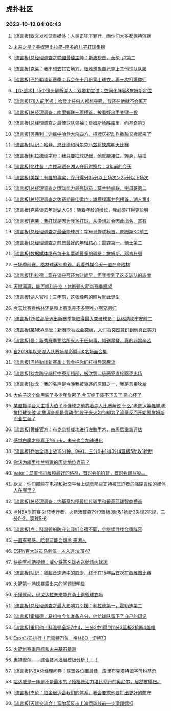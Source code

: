 ## 虎扑社区 
### 2023-10-12 04:06:43

1. [[流言板]欧文发推谴责媒体：人类正犯下罪行，而你们大多都保持沉默](https://bbs.hupu.com/62437382.html)

2. [未来之星？美媒晒出拉简-隆多的儿子打球集锦](https://bbs.hupu.com/62436297.html)

3. [[流言板]总经理调查之联盟最佳主帅：斯波榜首，泰伦-卢第二](https://bbs.hupu.com/62434537.html)

4. [[流言板]克莱：我不想去其它地方，很难想象自己穿上其他球队队服](https://bbs.hupu.com/62436994.html)

5. [[流言板]巴特勒谈新赛季：我会在十月份穿上球衣，再一次打爆你们](https://bbs.hupu.com/62436624.html)

6. [【G-战术】15个镜头解析湖人：双塔初尝试；空间化阵容&詹姆斯定位](https://bbs.hupu.com/62433214.html)

7. [[流言板]76人前老板：哈登比任何人都想夺冠，我还在他就不会离开](https://bbs.hupu.com/62437224.html)

8. [[流言板]总经理调查：库里蝉联三项榜首，被看好出手关键一投](https://bbs.hupu.com/62433187.html)

9. [[流言板]总经理调查之最佳球队领袖：詹姆斯险胜库里，约基奇第3](https://bbs.hupu.com/62433041.html)

10. [[流言板]贝弗利：训练中哈登大杀四方，招牌庆祝动作撒盐又撒起来了](https://bbs.hupu.com/62436921.html)

11. [[流言板]队记：哈登、恩比德和科尔克马兹将缺席明天比赛](https://bbs.hupu.com/62436432.html)

12. [[流言板]利拉德谈字母：我只要把球扔起，他就能接住，转身，隔扣](https://bbs.hupu.com/62436801.html)

13. [[流言板]忆往昔！库兹马晒在湖人夺冠时照片：3年前的今天](https://bbs.hupu.com/62437334.html)

14. [[流言板]美媒：有趣的事实，乔丹得分35分以上场次＞25分以下场次](https://bbs.hupu.com/62437407.html)

15. [[流言板]总经理调查之运动能力最强球员：莫兰特蝉联，字母哥第二](https://bbs.hupu.com/62434153.html)

16. [[流言板]总经理调查之休赛期最佳运作：雄鹿绿军并列榜首，湖人第4](https://bbs.hupu.com/62432240.html)

17. [[流言板]克莱谈去年对湖人G6：随着年龄的增长，我必须打得更聪明](https://bbs.hupu.com/62436660.html)

18. [[流言板]克莱：我打球是因为我爸打球，从没想过会因此出名、富有](https://bbs.hupu.com/62436644.html)

19. [[流言板]总经理调查之最全能球员：字母哥蝉联榜首，詹姆斯KD前三](https://bbs.hupu.com/62433107.html)

20. [[流言板]总经理调查之前景最好的年轻核心：雷霆第一，骑士第二](https://bbs.hupu.com/62433281.html)

21. [[流言板]数据媒体发布每十年赢球最多的球员：詹姆斯、邓肯在列](https://bbs.hupu.com/62437629.html)

22. [一场季前赛，格林球迷别悲观，我看外媒今天一直在夸格林](https://bbs.hupu.com/62432852.html)

23. [[流言板]利拉德：现在谈夺冠还为时尚早，但我看到了这支球队的态度](https://bbs.hupu.com/62437366.html)

24. [天赋满满，能否顺利升空！休斯顿火箭新赛季展望](https://bbs.hupu.com/62431829.html)

25. [[流言板]湖人官推：三年前，这张经典的照片就此诞生](https://bbs.hupu.com/62437608.html)

26. [今天比赛看格林还是和上赛季差不多啊咋办啊兄弟们](https://bbs.hupu.com/62435227.html)

27. [[流言板]25位高管选出新赛季能取得最大突破球员：瓦格纳坎宁安前二](https://bbs.hupu.com/62437447.html)

28. [[流言板]某NBA高管：新赛季狄龙会突破，人们将突然意识到他真正实力](https://bbs.hupu.com/62437477.html)

29. [[流言板]曼：新秀赛季要给所有人干任何事，如送早餐，真的非常辛苦](https://bbs.hupu.com/62437309.html)

30. [自2018年以来湖人队赛场精彩瞬间&名场面合集](https://bbs.hupu.com/62432984.html)

31. [[流言板]巴特勒谈新赛季：我会把你们打得屁滚尿流](https://bbs.hupu.com/62437651.html)

32. [[流言板]狄龙防守端打中泰斯裆部，被吹罚二级恶犯直接驱逐出场](https://bbs.hupu.com/62425136.html)

33. [[流言板]狄龙：我的名声是今晚我被驱逐的原因之一，我是恶棍狄龙](https://bbs.hupu.com/62428183.html)

34. [大伯子这个詹黑装了多少年詹密了 今天终于装不下去了 恶心坏了](https://bbs.hupu.com/62437273.html)

35. [某直播平台大主播大伯子不懂球之前靠着湖人比赛解说 什么“老詹运筹帷幄  老詹持球突破  老詹浑身都是假动作”段子来火如今却为了流量反而开始黑詹姆斯职业生涯了](https://bbs.hupu.com/62437305.html)

36. [[流言板]黄蜂官方：布克奈特成功进行左膝手术，四周后重新评估](https://bbs.hupu.com/62437462.html)

37. [感觉白魔才是真正的小卡，未来也会加速进化](https://bbs.hupu.com/62437383.html)

38. [[流言板]乔治全场出战19分钟，9中1，三分6中1得3分4篮板5助攻1抢断](https://bbs.hupu.com/62429159.html)

39. [你认为库里杜兰特谁的历史地位靠前？](https://bbs.hupu.com/62437270.html)

40. [Vator：乌度卡将解锁最好的格林，有时会拍拍背，有时会踢屁股。。](https://bbs.hupu.com/62437258.html)

41. [欧文：你们那些在电视和社交平台上谴责那些支持被压迫者的强硬言论的媒体人在哪里？](https://bbs.hupu.com/62437264.html)

42. [[流言板]总经理调查：约基奇包揽最佳传球手和最高篮球智商榜首](https://bbs.hupu.com/62432960.html)

43. [＃NBA季前赛 对阵步行者，火箭汤普森7分9篮板3助攻1抢断3失误2犯规，三分0-2，罚球5-6](https://bbs.hupu.com/62435582.html)

44. [[流言板]卢：科温顿的防守让我们变得不同，会继续寻找合适阵容](https://bbs.hupu.com/62431402.html)

45. [一直有预感，哈登可能会爆冷 来湖人](https://bbs.hupu.com/62437511.html)

46. [ESPN百大球员马刺仅一人入选:文班47](https://bbs.hupu.com/62437201.html)

47. [快船官推晒视频：威少将签名球衣送给场内球迷](https://bbs.hupu.com/62429411.html)

48. [[流言板]队记：被超音速选中的威少，终于在15年后首次在西雅图比赛](https://bbs.hupu.com/62428289.html)

49. [火箭第一场球暴露出来的问题很明显](https://bbs.hupu.com/62431250.html)

50. [不懂就问，伊戈达拉未来能在勇士退役球衣吗](https://bbs.hupu.com/62437417.html)

51. [[流言板]总经理调查之最大影响力引援：利拉德第一，霍勒迪第二](https://bbs.hupu.com/62432360.html)

52. [[流言板]霍福德：马祖拉今年准备充分，他给球队留下了自己的印记](https://bbs.hupu.com/62436382.html)

53. [[流言板]重用他！科温顿全场7中4，三分2中1得到11分3篮板2抢断4盖帽](https://bbs.hupu.com/62429224.html)

54. [Espn球员排行！巴雷特71位，格林80，切特73](https://bbs.hupu.com/62437514.html)

55. [火箭新赛季目标和未来基石猜测](https://bbs.hupu.com/62436415.html)

56. [惠特摩尔——综合技术发展模板分析！！！](https://bbs.hupu.com/62436136.html)

57. [[流言板]NBA总经理问卷：联盟各位置最佳，库里布克塔特姆字母约基奇](https://bbs.hupu.com/62427178.html)

58. [哈达威是一阵是不是最水的？搭档统治力堪比乔丹的奥尼尔，居然被横扫。](https://bbs.hupu.com/62437084.html)

59. [[流言板]杰伦：铂金很适合我们的体系，我会要求他要打出更好的防守](https://bbs.hupu.com/62433618.html)

60. [[流言板]天赋交流会！富尔茨反击上演罚球线前一步滑翔劈扣](https://bbs.hupu.com/62425759.html)

